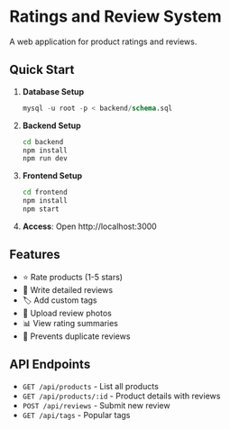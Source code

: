 # Ratings and Review System

A web application for product ratings and reviews.

## Quick Start

1. **Database Setup**
   ```sql
   mysql -u root -p < backend/schema.sql
   ```

2. **Backend Setup**
   ```bash
   cd backend
   npm install
   npm run dev
   ```

3. **Frontend Setup**
   ```bash
   cd frontend  
   npm install
   npm start
   ```

4. **Access**: Open http://localhost:3000

## Features
- ⭐ Rate products (1-5 stars)
- 📝 Write detailed reviews
- 🏷️ Add custom tags
- 📸 Upload review photos
- 📊 View rating summaries
- 🚫 Prevents duplicate reviews

## API Endpoints
- `GET /api/products` - List all products
- `GET /api/products/:id` - Product details with reviews
- `POST /api/reviews` - Submit new review
- `GET /api/tags` - Popular tags